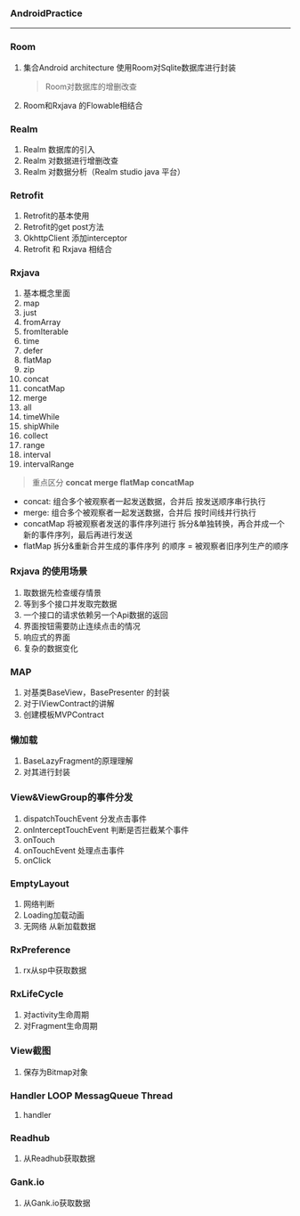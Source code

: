 ### AndroidPractice
---
### Room
1. 集合Android architecture 使用Room对Sqlite数据库进行封装
   > Room对数据库的增删改查
2. Room和Rxjava 的Flowable相结合
### Realm
1. Realm 数据库的引入
2. Realm 对数据进行增删改查
3. Realm 对数据分析（Realm studio java 平台）
### Retrofit
1. Retrofit的基本使用 
2. Retrofit的get post方法
3. OkhttpClient 添加interceptor
4. Retrofit 和 Rxjava 相结合
### Rxjava
1. 基本概念里面
2. map
3. just
4. fromArray
5. fromIterable
6. time
7. defer
8. flatMap
9. zip
9. concat
10. concatMap
11. merge
12. all
13. timeWhile
14. shipWhile
15. collect
16. range
17. interval
18. intervalRange
> 重点区分  **concat merge flatMap concatMap**

 * concat: 组合多个被观察者一起发送数据，合并后 按发送顺序串行执行
 * merge: 组合多个被观察者一起发送数据，合并后 按时间线并行执行
 * concatMap 将被观察者发送的事件序列进行 拆分&单独转换，再合并成一个新的事件序列，最后再进行发送
 * flatMap  拆分&重新合并生成的事件序列 的顺序 = 被观察者旧序列生产的顺序
### Rxjava 的使用场景

1. 取数据先检查缓存情景
2. 等到多个接口并发取完数据
3. 一个接口的请求依赖另一个Api数据的返回
4. 界面按钮需要防止连续点击的情况
5. 响应式的界面
6. 复杂的数据变化

### MAP
1. 对基类BaseView，BasePresenter 的封装
2. 对于IViewContract的讲解
3. 创建模板MVPContract
### 懒加载
1. BaseLazyFragment的原理理解
2. 对其进行封装
### View&ViewGroup的事件分发
1. dispatchTouchEvent  分发点击事件
2. onInterceptTouchEvent  判断是否拦截某个事件
3. onTouch
4. onTouchEvent 处理点击事件
5. onClick
### EmptyLayout
1. 网络判断
2. Loading加载动画
3. 无网络 从新加载数据
### RxPreference
1. rx从sp中获取数据
### RxLifeCycle
1. 对activity生命周期
2. 对Fragment生命周期
### View截图
1. 保存为Bitmap对象
### Handler LOOP MessagQueue Thread
1. handler
### Readhub
1. 从Readhub获取数据
### Gank.io
1. 从Gank.io获取数据




